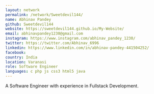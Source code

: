 ```yaml
---
layout: network
permalink: /network/Sweetdevil144/
name: Abhinav Pandey
github: Sweetdevil144
website: https://sweetdevil144.github.io/My-Website/
email: abhinavpandey1230@gmail.com
instagram: https://www.instagram.com/abhinav_pandey_1230/
twitter: https://twitter.com/Abhinav_6996
linkedin: https://www.linkedin.com/in/abhinav-pandey-441504252/
facebook:
country: India
location: Varanasi
role: Software Engineer
languages: c php js css3 html5 java
---
```


A Software Engineer with experience in Fullstack Development.
